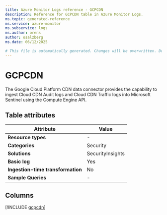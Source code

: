 ```yaml
---
title: Azure Monitor Logs reference - GCPCDN
description: Reference for GCPCDN table in Azure Monitor Logs.
ms.topic: generated-reference
ms.service: azure-monitor
ms.subservice: logs
ms.author: orens
author: osalzberg
ms.date: 06/12/2025

# This file is automatically generated. Changes will be overwritten. Do not change this file directly.
---
```


# GCPCDN

The Google Cloud Platform CDN data connector provides the capability to ingest Cloud CDN Audit logs and Cloud CDN Traffic logs into Microsoft Sentinel using the Compute Engine API.


## Table attributes

|Attribute|Value|
|---|---|
|**Resource types**|-|
|**Categories**|Security|
|**Solutions**| SecurityInsights|
|**Basic log**|Yes|
|**Ingestion-time transformation**|No|
|**Sample Queries**|-|



## Columns
  
[!INCLUDE [gcpcdn](~/reusable-content/ce-skilling/azure/includes/azure-monitor/reference/tables/gcpcdn-include.md)]
